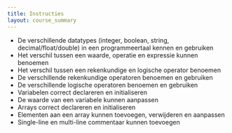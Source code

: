 ```yaml
---
title: Instructies
layout: course_summary
---
```


 - De verschillende datatypes (integer, boolean, string, decimal/float/double) in een programmeertaal kennen en gebruiken
 - Het verschil tussen een waarde, operatie en expressie kunnen benoemen
 - Het verschil tussen een rekenkundige en logische operator benoemen
 - De verschillende rekenkundige operatoren benoemen en gebruiken
 - De verschillende logische operatoren benoemen en gebruiken
 - Variabelen correct declareren en initialiseren
 - De waarde van een variabele kunnen aanpassen
 - Arrays correct declareren en initialiseren
 - Elementen aan een array kunnen toevoegen, verwijderen en aanpassen
 - Single-line en multi-line commentaar kunnen toevoegen